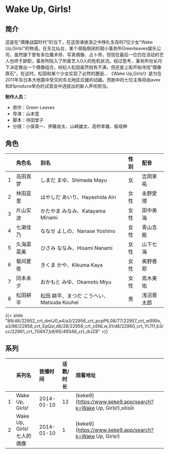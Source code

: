 # Wake Up, Girls!


## 简介

这是在“偶像战国时代”的当下，在这惊涛骇浪之中挣扎生存的7位少女“Wake Up,Girls!”的物语。在东北仙台，某个濒临倒闭的弱小事务所Greenleaves娱乐公司，虽然旗下曾有多位魔术师、写真偶像、占卜师，但现在最后一位仍在活动的艺人也终于辞职，事务所陷入了所属艺人0人的危机状况。经过思考，事务所社长丹下决定推出一个偶像组合。经纪人松田虽然抱有不满，但还是上街开始寻找“偶像原石”。在这时，松田和某个少女实现了必然的邂逅...
《Wake Up,Girls!》是为在2011年东日本大地震中受灾的东北地区应援的动画。而剧中的七位主角将由avex和81produce举办的试音会中选拔出的新人声优担当。

**制作人员：**
- 原作：Green Leaves
- 导演：山本宽
- 脚本：待田堂子
- 分镜：小俣真一、伊藤良太、山崎雄太、高桥幸雄、板垣伸

## 角色

|     |   角色名   |   别名  | 性别 |  配音  |
|:--- |:------  |:----      |:---  |:--   |
| 1 | 岛田真梦 | しまだ まゆ、Shimada Mayu | 女 | 吉岡茉祐 |
| 2 | 林田蓝里 | はやしだ あいり、Hayashida Airi | 女性 | 永野愛理 |
| 3 | 片山实波 | かたやま みなみ、Katayama Minami | 女性 | 田中美海 |
| 4 | 七濑佳乃 | ななせ よしの、Nanase Yoshino | 女性 | 青山吉能 |
| 5 | 久海菜菜美 | ひさみ ななみ、Hisami Nanami | 女性 | 山下七海 |
| 6 | 菊间夏夜 | きくま かや、Kikuma Kaya | 女性 | 奥野香耶 |
| 7 | 冈本未夕 | おかもと みゆ、Okamoto Miyu | 女性 | 高木美佑 |
| 8 | 松田耕平 | 松田 耕平、まつだ こうへい、Matsuda Kouhei | 男 | 浅沼晋太郎 |

{{< slide "89/46/22952_crt_dmIJ0,a4/a3/22956_crt_pcpP6,08/77/22957_crt_w999x,a3/86/22958_crt_EpQsI,d6/28/22959_crt_o5NLw,31/d6/22960_crt_YL111,b3/cc/22961_crt_7G6X7,b9/65/49346_crt_diJZ8" >}}

## 系列

|     |   系列名   |   首播时间  | 话数/时长  | 观看地址 |
|:---  |:------    |:----      |:---       |:---  |
| 1 | Wake Up, Girls! | 2014-01-10 | 12 | [keke9](https://www.keke9.app/search?k=Wake Up, Girls!),silisili |
| 2 | Wake Up, Girls! 七人的偶像 | 2014-01-10 | 1 | [keke9](https://www.keke9.app/search?k=Wake Up, Girls!) |



